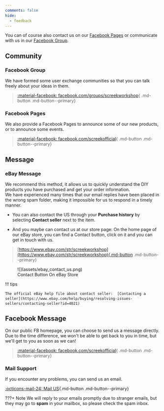 ```yaml
---
comments: false
hide:
  - feedback
---
```


You can of course also contact us on our [Facebook Pages](#facebook-pages) or communicate with us in our [Facebook Group](#facebook-group).

## Community
### Facebook Group

We have formed some user exchange communities so that you can talk freely about your ideas in them.  
 
> [:material-facebook: facebook.com/groups/screekworkshop](https://www.facebook.com/groups/screekworkshop){ .md-button .md-button--primary}

### Facebook Pages
We also provide a Facebook Pages to announce some of our new products, or to announce some events.  

> [:material-facebook: facebook.com/screekofficial](https://www.facebook.com/screekofficial){ .md-button .md-button--primary}


## Message

### eBay Message

We recommend this method, it allows us to quickly understand the DIY products you have purchased and get your order information.  
We have experienced many times that our email replies have been placed in the wrong spam folder, making it impossible for us to respond in a timely manner.  

- You can also contact the US through your **Purchase history** by selecting **Contact seller** next to the item.

- And you maybe can contact us at our store page: On the home page of our eBay store, you can find a Contact button, click on it and you can get in touch with us.
> [https://www.ebay.com/str/screekworkshop](https://www.ebay.com/str/screekworkshop){.md-button .md-button--primary}
> 
<figure markdown>
  ![](assets/ebay_contact_us.png)
  <figcaption>Contact Button On eBay Store</figcaption>
</figure>

!!! tips

	The official eBay help file about contact seller:  [Contacting a seller](https://www.ebay.com/help/buying/resolving-issues-sellers/contacting-seller?id=4021)

## Facebook Message

On our public FB homepage, you can choose to send us a message directly. Due to the time difference, we won't be able to get back to you in time, but we'll get to you as soon as we can!

> [:material-facebook: facebook.com/screekofficial](https://www.facebook.com/screekofficial){ .md-button .md-button--primary}


### Mail Support
If you encounter any problems, you can send us an email.    

[:octicons-mail-24: Mail US](mailto:screekworkshop@gmail.com){.md-button .md-button--primary}

???+ Note
    We will reply to your emails promptly due to stranger emails, but they may go to **spam** in your mailbox, so please check the spam inbox.    
